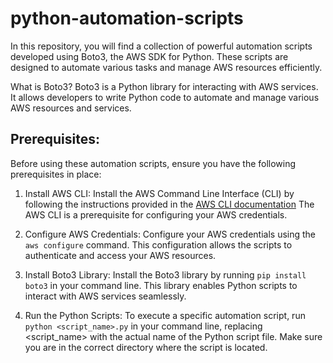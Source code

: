 # python-automation-scripts

In this repository, you will find a collection of powerful automation scripts developed using Boto3, the AWS SDK for Python. These scripts are designed to automate various tasks and manage AWS resources efficiently.

What is Boto3?
Boto3 is a Python library for interacting with AWS services. It allows developers to write Python code to automate and manage various AWS resources and services.

## Prerequisites:
Before using these automation scripts, ensure you have the following prerequisites in place:

1. Install AWS CLI: Install the AWS Command Line Interface (CLI) by following the instructions provided in the [AWS CLI documentation](https://docs.aws.amazon.com/cli/latest/userguide/getting-started-install.html) The AWS CLI is a prerequisite for configuring your AWS credentials.
  
2. Configure AWS Credentials: Configure your AWS credentials using the ```aws configure``` command. This configuration allows the scripts to authenticate and access your AWS resources.

3. Install Boto3 Library: Install the Boto3 library by running ```pip install boto3``` in your command line. This library enables Python scripts to interact with AWS services seamlessly.
 
5. Run the Python Scripts: To execute a specific automation script, run ```python <script_name>.py``` in your command line, replacing <script_name> with the actual name of the Python script file. Make sure you are in the correct directory where the script is located.

